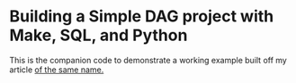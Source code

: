 # Building a Simple DAG project with Make, SQL, and Python 

This is the companion code to demonstrate a working example built
off my article [of the same name.][dag-article]


[dag-article]: <https://robbmann.io/posts/make_dag> "Explanatory article on my blog"
